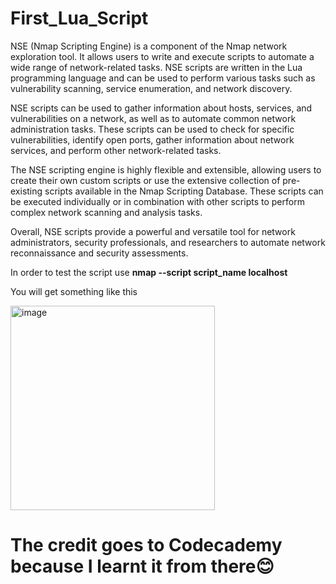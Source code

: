 # First_Lua_Script
NSE (Nmap Scripting Engine) is a component of the Nmap network exploration tool. It allows users to write and execute scripts to automate a wide range of network-related tasks. NSE scripts are written in the Lua programming language and can be used to perform various tasks such as vulnerability scanning, service enumeration, and network discovery.

NSE scripts can be used to gather information about hosts, services, and vulnerabilities on a network, as well as to automate common network administration tasks. These scripts can be used to check for specific vulnerabilities, identify open ports, gather information about network services, and perform other network-related tasks.

The NSE scripting engine is highly flexible and extensible, allowing users to create their own custom scripts or use the extensive collection of pre-existing scripts available in the Nmap Scripting Database. These scripts can be executed individually or in combination with other scripts to perform complex network scanning and analysis tasks.

Overall, NSE scripts provide a powerful and versatile tool for network administrators, security professionals, and researchers to automate network reconnaissance and security assessments.


In order to test the script use 
**nmap --script script_name localhost**

You will get something like this 

<img width="327" alt="image" src="https://github.com/Jashanpreet1234/First_Lua_Script/assets/105735825/d6401a8a-7470-4296-8bc6-d7688dcf998e">

# The credit goes to Codecademy because I learnt it from there😊
